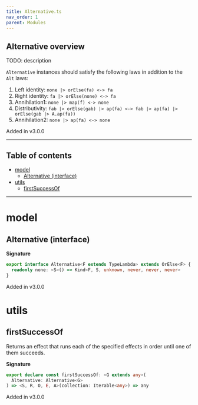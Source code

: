 ```yaml
---
title: Alternative.ts
nav_order: 1
parent: Modules
---
```


## Alternative overview

TODO: description

`Alternative` instances should satisfy the following laws in addition to the `Alt` laws:

1. Left identity: `none |> orElse(fa) <-> fa`
2. Right identity: `fa |> orElse(none) <-> fa`
3. Annihilation1: `none |> map(f) <-> none`
4. Distributivity: `fab |> orElse(gab) |> ap(fa) <-> fab |> ap(fa) |> orElse(gab |> A.ap(fa))`
5. Annihilation2: `none |> ap(fa) <-> none`

Added in v3.0.0

---

<h2 class="text-delta">Table of contents</h2>

- [model](#model)
  - [Alternative (interface)](#alternative-interface)
- [utils](#utils)
  - [firstSuccessOf](#firstsuccessof)

---

# model

## Alternative (interface)

**Signature**

```ts
export interface Alternative<F extends TypeLambda> extends OrElse<F> {
  readonly none: <S>() => Kind<F, S, unknown, never, never, never>
}
```

Added in v3.0.0

# utils

## firstSuccessOf

Returns an effect that runs each of the specified effects in order until one of them succeeds.

**Signature**

```ts
export declare const firstSuccessOf: <G extends any>(
  Alternative: Alternative<G>
) => <S, R, O, E, A>(collection: Iterable<any>) => any
```

Added in v3.0.0
